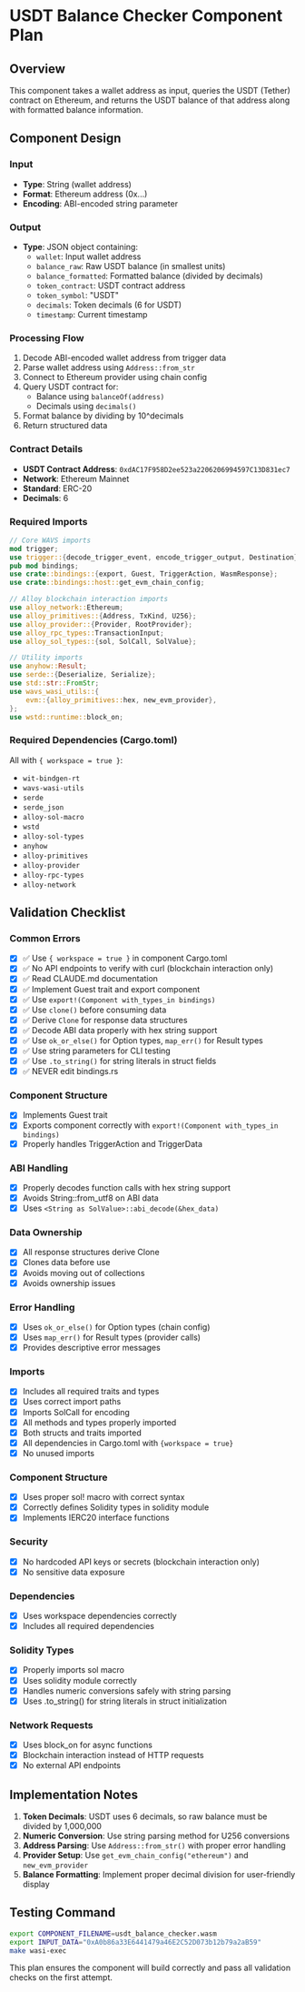 # USDT Balance Checker Component Plan

## Overview
This component takes a wallet address as input, queries the USDT (Tether) contract on Ethereum, and returns the USDT balance of that address along with formatted balance information.

## Component Design

### Input
- **Type**: String (wallet address)
- **Format**: Ethereum address (0x...)
- **Encoding**: ABI-encoded string parameter

### Output
- **Type**: JSON object containing:
  - `wallet`: Input wallet address
  - `balance_raw`: Raw USDT balance (in smallest units)
  - `balance_formatted`: Formatted balance (divided by decimals)
  - `token_contract`: USDT contract address
  - `token_symbol`: "USDT"
  - `decimals`: Token decimals (6 for USDT)
  - `timestamp`: Current timestamp

### Processing Flow
1. Decode ABI-encoded wallet address from trigger data
2. Parse wallet address using `Address::from_str`
3. Connect to Ethereum provider using chain config
4. Query USDT contract for:
   - Balance using `balanceOf(address)`
   - Decimals using `decimals()`
5. Format balance by dividing by 10^decimals
6. Return structured data

### Contract Details
- **USDT Contract Address**: `0xdAC17F958D2ee523a2206206994597C13D831ec7`
- **Network**: Ethereum Mainnet
- **Standard**: ERC-20
- **Decimals**: 6

### Required Imports
```rust
// Core WAVS imports
mod trigger;
use trigger::{decode_trigger_event, encode_trigger_output, Destination};
pub mod bindings;
use crate::bindings::{export, Guest, TriggerAction, WasmResponse};
use crate::bindings::host::get_evm_chain_config;

// Alloy blockchain interaction imports
use alloy_network::Ethereum;
use alloy_primitives::{Address, TxKind, U256};
use alloy_provider::{Provider, RootProvider};
use alloy_rpc_types::TransactionInput;
use alloy_sol_types::{sol, SolCall, SolValue};

// Utility imports
use anyhow::Result;
use serde::{Deserialize, Serialize};
use std::str::FromStr;
use wavs_wasi_utils::{
    evm::{alloy_primitives::hex, new_evm_provider},
};
use wstd::runtime::block_on;
```

### Required Dependencies (Cargo.toml)
All with `{ workspace = true }`:
- `wit-bindgen-rt`
- `wavs-wasi-utils`
- `serde`
- `serde_json`
- `alloy-sol-macro`
- `wstd`
- `alloy-sol-types`
- `anyhow`
- `alloy-primitives`
- `alloy-provider`
- `alloy-rpc-types`
- `alloy-network`

## Validation Checklist

### Common Errors
- [x] ✅ Use `{ workspace = true }` in component Cargo.toml
- [x] ✅ No API endpoints to verify with curl (blockchain interaction only)
- [x] ✅ Read CLAUDE.md documentation
- [x] ✅ Implement Guest trait and export component
- [x] ✅ Use `export!(Component with_types_in bindings)`
- [x] ✅ Use `clone()` before consuming data
- [x] ✅ Derive `Clone` for response data structures
- [x] ✅ Decode ABI data properly with hex string support
- [x] ✅ Use `ok_or_else()` for Option types, `map_err()` for Result types
- [x] ✅ Use string parameters for CLI testing
- [x] ✅ Use `.to_string()` for string literals in struct fields
- [x] ✅ NEVER edit bindings.rs

### Component Structure
- [x] Implements Guest trait
- [x] Exports component correctly with `export!(Component with_types_in bindings)`
- [x] Properly handles TriggerAction and TriggerData

### ABI Handling
- [x] Properly decodes function calls with hex string support
- [x] Avoids String::from_utf8 on ABI data
- [x] Uses `<String as SolValue>::abi_decode(&hex_data)`

### Data Ownership
- [x] All response structures derive Clone
- [x] Clones data before use
- [x] Avoids moving out of collections
- [x] Avoids ownership issues

### Error Handling
- [x] Uses `ok_or_else()` for Option types (chain config)
- [x] Uses `map_err()` for Result types (provider calls)
- [x] Provides descriptive error messages

### Imports
- [x] Includes all required traits and types
- [x] Uses correct import paths
- [x] Imports SolCall for encoding
- [x] All methods and types properly imported
- [x] Both structs and traits imported
- [x] All dependencies in Cargo.toml with `{workspace = true}`
- [x] No unused imports

### Component Structure
- [x] Uses proper sol! macro with correct syntax
- [x] Correctly defines Solidity types in solidity module
- [x] Implements IERC20 interface functions

### Security
- [x] No hardcoded API keys or secrets (blockchain interaction only)
- [x] No sensitive data exposure

### Dependencies
- [x] Uses workspace dependencies correctly
- [x] Includes all required dependencies

### Solidity Types
- [x] Properly imports sol macro
- [x] Uses solidity module correctly
- [x] Handles numeric conversions safely with string parsing
- [x] Uses .to_string() for string literals in struct initialization

### Network Requests
- [x] Uses block_on for async functions
- [x] Blockchain interaction instead of HTTP requests
- [x] No external API endpoints

## Implementation Notes

1. **Token Decimals**: USDT uses 6 decimals, so raw balance must be divided by 1,000,000
2. **Numeric Conversion**: Use string parsing method for U256 conversions
3. **Address Parsing**: Use `Address::from_str()` with proper error handling
4. **Provider Setup**: Use `get_evm_chain_config("ethereum")` and `new_evm_provider`
5. **Balance Formatting**: Implement proper decimal division for user-friendly display

## Testing Command
```bash
export COMPONENT_FILENAME=usdt_balance_checker.wasm
export INPUT_DATA="0xA0b86a33E6441479a46E2C52D073b12b79a2aB59"
make wasi-exec
```

This plan ensures the component will build correctly and pass all validation checks on the first attempt.